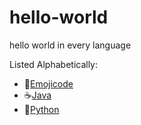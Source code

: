 # hello-world
hello world in every language

Listed Alphabetically: 

- 🍇[Emojicode](https://www.emojicode.org/)
- ☕[Java](https://www.java.com/)
- 🐍[Python](https://www.python.org/)
